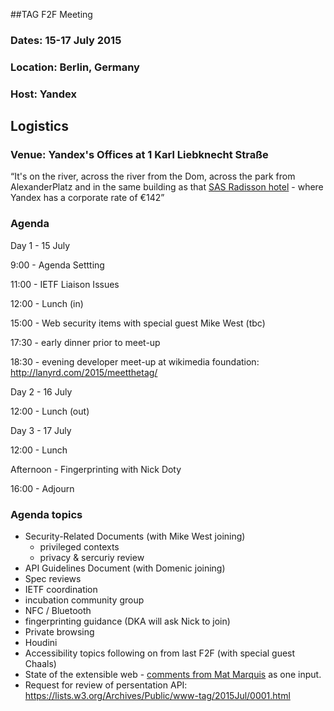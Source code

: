 ##TAG F2F Meeting
### Dates: 15-17 July 2015
### Location: Berlin, Germany
### Host: Yandex

## Logistics
### Venue: Yandex's Offices at 1 Karl Liebknecht Straße

“It's on the river, across the river from the Dom, across the park from AlexanderPlatz 
and in the same building as that [SAS Radisson hotel](http://www.radissonblu.com/hotel-berlin) -
where Yandex has a corporate rate of €142”

### Agenda

Day 1 - 15 July

9:00 - Agenda Settting

11:00 - IETF Liaison Issues

12:00 - Lunch (in)

15:00 - Web security items with special guest Mike West (tbc)

17:30 - early dinner prior to meet-up

18:30 - evening developer meet-up at wikimedia foundation: http://lanyrd.com/2015/meetthetag/

Day 2 - 16 July

12:00 - Lunch (out)

Day 3 - 17 July

12:00 - Lunch

Afternoon - Fingerprinting with Nick Doty

16:00 - Adjourn

### Agenda topics

- Security-Related Documents (with Mike West joining)
  - privileged contexts
  - privacy & sercuriy review
- API Guidelines Document (with Domenic joining)
- Spec reviews
- IETF coordination
- incubation community group
- NFC / Bluetooth
- fingerprinting guidance (DKA will ask Nick to join)
- Private browsing
- Houdini
- Accessibility topics following on from last F2F (with special guest Chaals)
- State of the extensible web - [comments from Mat Marquis](https://bocoup.com/weblog/extensible-web-manifesto/) as one input.
- Request for review of persentation API: https://lists.w3.org/Archives/Public/www-tag/2015Jul/0001.html
